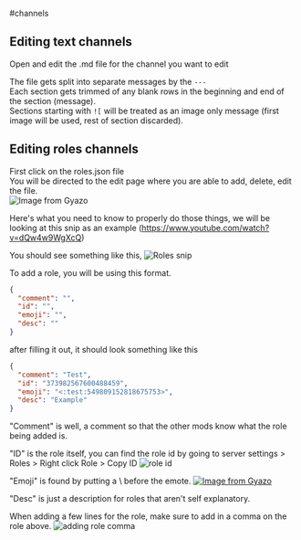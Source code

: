 #channels

## Editing text channels

Open and edit the .md file for the channel you want to edit

The file gets split into separate messages by the `---`  
Each section gets trimmed of any blank rows in the beginning and end of the section (message).  
Sections starting with `![` will be treated as an image only message (first image will be used, rest of section discarded).  

## Editing roles channels

First click on the roles.json file  
You will be directed to the edit page where you are able to add, delete, edit the file.  
![Image from Gyazo](https://i.gyazo.com/536d7f00cdf60fa4f963c12f66104845.gif)

Here's what you need to know to properly do those things, we will be looking at this snip as an example (https://www.youtube.com/watch?v=dQw4w9WgXcQ)

You should see something like this, ![Roles snip](https://cdn.discordapp.com/attachments/465059517550428173/549808419251421184/unknown.png)

To add a role, you will be using this format.

```json
{
  "comment": "",
  "id": "",
  "emoji": "",
  "desc": ""
}
```

after filling it out, it should look something like this

```json
{
  "comment": "Test",
  "id": "373982567600488459",
  "emoji": "<:test:549809152818675753>",
  "desc": "Example"
}
```

"Comment" is well, a comment so that the other mods know what the role being added is.

"ID" is the role itself, you can find the role id by going to server settings > Roles > Right click Role > Copy ID
![role id](https://cdn.discordapp.com/attachments/465059517550428173/742799856665493604/unknown.png)

"Emoji" is found by putting a \ before the emote. 
[![Image from Gyazo](https://i.gyazo.com/43366b282997025f68ac5aa9de18bee3.gif)](https://gyazo.com/43366b282997025f68ac5aa9de18bee3)

"Desc" is just a description for roles that aren't self explanatory.

When adding a few lines for the role, make sure to add in a comma on the role above.
![adding role comma](https://cdn.discordapp.com/attachments/465059517550428173/549818678795829268/unknown.png)
